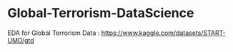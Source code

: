 # Global-Terrorism-DataScience
EDA for Global Terrorism 
Data : https://www.kaggle.com/datasets/START-UMD/gtd
